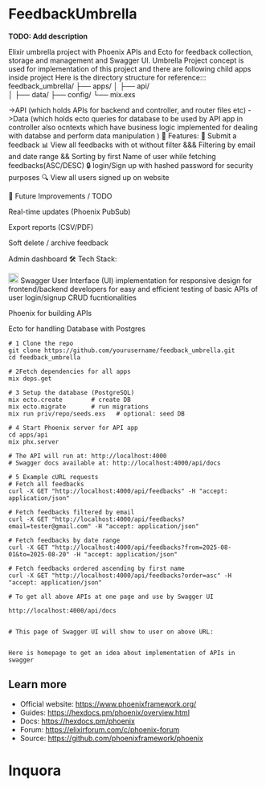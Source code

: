 # FeedbackUmbrella

**TODO: Add description**


Elixir umbrella project with Phoenix APIs and Ecto for feedback collection, storage and management and Swagger UI.
  Umbrella Project concept is used for implementation of this project and there are following child apps inside project
  Here is the directory structure for reference:::
feedback_umbrella/
├── apps/
│   ├── api/   
│   ├── data/ 
├── config/
└── mix.exs


->API (which holds APIs for backend and controller, and router files etc)
->Data (which holds ecto queries for database to be used by API app in controller also ocntexts which have business logic implemented for dealing with databse and perform data manipulation )
🚀 Features:
📝  Submit a feedback
📊  View all feedbacks with ot without filter &&& Filtering by email and date range && Sorting by first Name of user while fetching feedbacks(ASC/DESC)
 🔒  login/Sign up with hashed password for security purposes
🔍  View all users signed up on website

🚀 Future Improvements / TODO

Real-time updates (Phoenix PubSub)

Export reports (CSV/PDF)

Soft delete / archive feedback

Admin dashboard
🛠 Tech Stack:
  
<img width="20" height="20" alt="image" src="https://github.com/user-attachments/assets/fdbfd28b-b847-4cb6-af8f-6d41cd618abd" />
 Swagger User Interface (UI) implementation for responsive design for frontend/backend developers for easy and efficient testing of basic APIs of user login/signup CRUD fucntionalities
 
Phoenix for building APIs

Ecto for handling Database with Postgres
```
# 1 Clone the repo
git clone https://github.com/yourusername/feedback_umbrella.git
cd feedback_umbrella

# 2️Fetch dependencies for all apps
mix deps.get

# 3 Setup the database (PostgreSQL)
mix ecto.create        # create DB
mix ecto.migrate       # run migrations
mix run priv/repo/seeds.exs   # optional: seed DB

# 4 Start Phoenix server for API app
cd apps/api
mix phx.server

# The API will run at: http://localhost:4000
# Swagger docs available at: http://localhost:4000/api/docs

# 5️ Example cURL requests
# Fetch all feedbacks
curl -X GET "http://localhost:4000/api/feedbacks" -H "accept: application/json"

# Fetch feedbacks filtered by email
curl -X GET "http://localhost:4000/api/feedbacks?email=tester@gmail.com" -H "accept: application/json"

# Fetch feedbacks by date range
curl -X GET "http://localhost:4000/api/feedbacks?from=2025-08-01&to=2025-08-20" -H "accept: application/json"

# Fetch feedbacks ordered ascending by first name
curl -X GET "http://localhost:4000/api/feedbacks?order=asc" -H "accept: application/json"

# To get all above APIs at one page and use by Swagger UI

http://localhost:4000/api/docs


# This page of Swagger UI will show to user on above URL:


Here is homepage to get an idea about implementation of APIs in swagger 

```

## Learn more

* Official website: https://www.phoenixframework.org/
* Guides: https://hexdocs.pm/phoenix/overview.html
* Docs: https://hexdocs.pm/phoenix
* Forum: https://elixirforum.com/c/phoenix-forum
* Source: https://github.com/phoenixframework/phoenix
# Inquora
